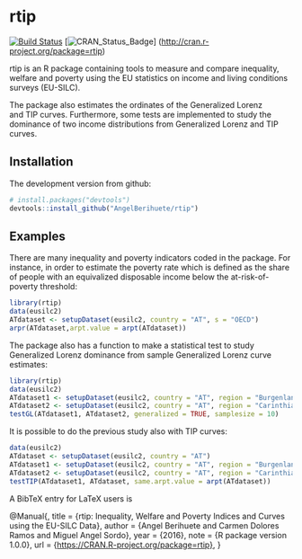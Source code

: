 # rtip

[![Build Status](https://travis-ci.org/AngelBerihuete/rtip.svg?branch=master)](https://travis-ci.org/AngelBerihuete/rtip)
[![CRAN_Status_Badge](http://cranlogs.r-pkg.org/badges/grand-total/rtip)]
(http://cran.r-project.org/package=rtip)


rtip is an R package containing tools to measure and compare inequality, 
welfare and poverty using the EU statistics on income and living conditions 
surveys (EU-SILC). 

The package also estimates the ordinates of the Generalized Lorenz  
and TIP curves. Furthermore, some tests are implemented to study the dominance 
of two income distributions from Generalized Lorenz  and TIP curves.


## Installation

The development version from github:

```R
# install.packages("devtools")
devtools::install_github("AngelBerihuete/rtip")
```

## Examples 

There are many inequality and poverty indicators coded in the package. For 
instance, in order to estimate the poverty rate which is defined as the share 
of people with an equivalized disposable income below the at-risk-of-poverty 
threshold:

```R
library(rtip)
data(eusilc2)
ATdataset <- setupDataset(eusilc2, country = "AT", s = "OECD")
arpr(ATdataset,arpt.value = arpt(ATdataset))
```

The package also has a function to make a statistical test to study Generalized 
Lorenz dominance from sample Generalized Lorenz curve estimates:

```R
library(rtip)
data(eusilc2)
ATdataset1 <- setupDataset(eusilc2, country = "AT", region = "Burgenland")
ATdataset2 <- setupDataset(eusilc2, country = "AT", region = "Carinthia")
testGL(ATdataset1, ATdataset2, generalized = TRUE, samplesize = 10)
```

It is possible to do the previous study also with TIP curves:

```R
data(eusilc2)
ATdataset <- setupDataset(eusilc2, country = "AT")
ATdataset1 <- setupDataset(eusilc2, country = "AT", region = "Burgenland")
ATdataset2 <- setupDataset(eusilc2, country = "AT", region = "Carinthia")
testTIP(ATdataset1, ATdataset, same.arpt.value = arpt(ATdataset))
```

A BibTeX entry for LaTeX users is

  @Manual{,
    title = {rtip: Inequality, Welfare and Poverty Indices and Curves using the
EU-SILC Data},
    author = {Angel Berihuete and Carmen Dolores Ramos and Miguel Angel Sordo},
    year = {2016},
    note = {R package version 1.0.0},
    url = {https://CRAN.R-project.org/package=rtip},
  }
